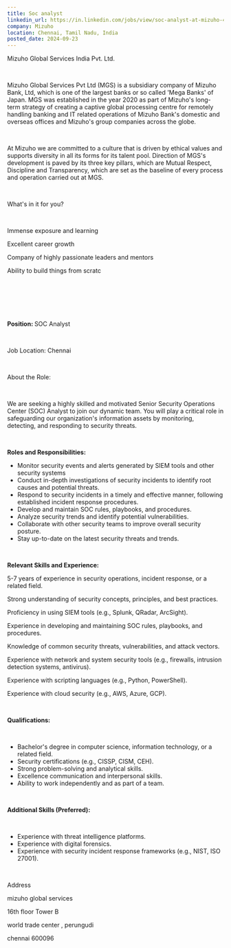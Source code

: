 ```yaml
---
title: Soc analyst
linkedin_url: https://in.linkedin.com/jobs/view/soc-analyst-at-mizuho-4031890589?position=34&pageNum=0&refId=xpn3Z%2BFTfvdh%2Bzun3F9NWw%3D%3D&trackingId=rfqrr9ZOPMN%2FbCIGN2PUZQ%3D%3D
company: Mizuho
location: Chennai, Tamil Nadu, India
posted_date: 2024-09-23
---
```


<div class="description__text description__text--rich">
<section class="show-more-less-html" data-max-lines="5">
<div class="show-more-less-html__markup show-more-less-html__markup--clamp-after-5 relative overflow-hidden">
<p>Mizuho Global Services India Pvt. Ltd.</p><p><br/></p><p>Mizuho Global Services Pvt Ltd (MGS) is a subsidiary company of Mizuho Bank, Ltd, which is one of the largest banks or so called 'Mega Banks' of Japan. MGS was established in the year 2020 as part of Mizuho's long-term strategy of creating a captive global processing centre for remotely handling banking and IT related operations of Mizuho Bank's domestic and overseas offices and Mizuho's group companies across the globe.</p><p><br/></p><p>At Mizuho we are committed to a culture that is driven by ethical values and supports diversity in all its forms for its talent pool. Direction of MGS's development is paved by its three key pillars, which are Mutual Respect, Discipline and Transparency, which are set as the baseline of every process and operation carried out at MGS.</p><p><br/></p><p>What's in it for you?</p><p><br/></p><p>Immense exposure and learning</p><p>Excellent career growth</p><p>Company of highly passionate leaders and mentors</p><p>Ability to build things from scratc</p><p><br/></p><p><br/></p><p><br/></p><p><strong>Position: </strong>SOC Analyst</p><p><br/></p><p>Job Location: Chennai</p><p><br/></p><p>About the Role:</p><p><br/></p><p>We are seeking a highly skilled and motivated Senior Security Operations Center (SOC) Analyst to join our dynamic team. You will play a critical role in safeguarding our organization's information assets by monitoring, detecting, and responding to security threats.</p><p><br/></p><p><strong>Roles and Responsibilities:</strong></p><ul><li>Monitor security events and alerts generated by SIEM tools and other security systems</li><li>Conduct in-depth investigations of security incidents to identify root causes and potential threats.</li><li>Respond to security incidents in a timely and effective manner, following established incident response procedures.</li><li>Develop and maintain SOC rules, playbooks, and procedures.</li><li>Analyze security trends and identify potential vulnerabilities.</li><li>Collaborate with other security teams to improve overall security posture.</li><li>Stay up-to-date on the latest security threats and trends.</li></ul><p><br/></p><p><strong>Relevant Skills and Experience:</strong></p><p>5-7 years of experience in security operations, incident response, or a related field.</p><p>Strong understanding of security concepts, principles, and best practices.</p><p>Proficiency in using SIEM tools (e.g., Splunk, QRadar, ArcSight).</p><p>Experience in developing and maintaining SOC rules, playbooks, and procedures.</p><p>Knowledge of common security threats, vulnerabilities, and attack vectors.</p><p>Experience with network and system security tools (e.g., firewalls, intrusion detection systems, antivirus).</p><p>Experience with scripting languages (e.g., Python, PowerShell).</p><p>Experience with cloud security (e.g., AWS, Azure, GCP).</p><p><br/></p><p><strong>Qualifications:</strong></p><p><br/></p><ul><li>Bachelor's degree in computer science, information technology, or a related field.</li><li>Security certifications (e.g., CISSP, CISM, CEH).</li><li>Strong problem-solving and analytical skills.</li><li>Excellence communication and interpersonal skills.</li><li>Ability to work independently and as part of a team.</li></ul><p><br/></p><p><strong>Additional Skills (Preferred):</strong></p><p><br/></p><ul><li>Experience with threat intelligence platforms.</li><li>Experience with digital forensics.</li><li>Experience with security incident response frameworks (e.g., NIST, ISO 27001).</li></ul><p><br/></p><p>Address</p><p>mizuho global services</p><p>16th floor Tower B</p><p>world trade center , perungudi</p><p>chennai 600096</p>
</div>


<!-- --> </section>
</div>